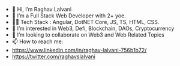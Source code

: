 - 👋 Hi, I’m Raghav Lalvani
- 🌱 I’m a Full Stack Web Developer with 2+ yoe.
- 🧑‍💻 Tech Stack : Angular, DotNET Core, JS, TS, HTML, CSS.
- 👀 I’m interested in Web3, Defi, Blockchain, DAOs, Cryptocurrency
- 💞️ I’m looking to collaborate on Web3 and Web Related Topics
- 📫 How to reach me:
- https://www.linkedin.com/in/raghav-lalvani-756b1b72/
- https://twitter.com/raghavslalvani

<!---
raghavslalvani/raghavslalvani is a ✨ special ✨ repository because its `README.md` (this file) appears on your GitHub profile.
You can click the Preview link to take a look at your changes.
--->
